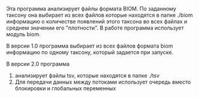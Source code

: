 Эта программа анализирует файлы формата BIOM. По заданному таксону она выбирает из всех файлов которые находятся в папке ./biom информацию о количестве появлений этого таксона во всех файлах и среднем значении его "плотности".
В работе программа использует модуль biom. 

В версии 1.0 программа выбирает из всех файлов формата biom информацию по одному таксону, который задается при запуске.

В версии 2.0 программа 
1. анализирует  файлы tsv, которые находятся в папке ./tsv
2. Для передачи данных между потоками использует очередь вместо блокировки и глобальных переменных

